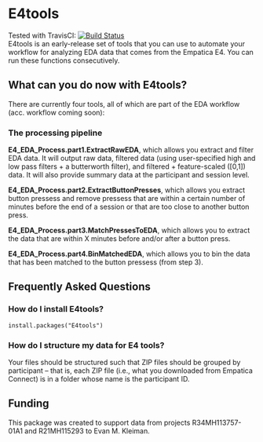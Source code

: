 
<!-- README.md is generated from README.Rmd. Please edit that file -->

# E4tools

Tested with TravisCI: [![Build
Status](https://travis-ci.org/ekleiman1/E4tools.svg?branch=master)](https://travis-ci.org/ekleiman1/E4tools)  
E4tools is an early-release set of tools that you can use to automate
your workflow for analyzing EDA data that comes from the Empatica E4.
You can run these functions consecutively.

## What can you do now with E4tools?

There are currently four tools, all of which are part of the EDA
workflow (acc. workflow coming soon):

### The processing pipeline

**E4\_EDA\_Process.part1.ExtractRawEDA**, which allows you extract and
filter EDA data. It will output raw data, filtered data (using
user-specified high and low pass filters + a butterworth filter), and
filtered + feature-scaled (\[0,1\]) data. It will also provide summary
data at the participant and session level.

**E4\_EDA\_Process.part2.ExtractButtonPresses**, which allows you
extract button pressess and remove pressess that are within a certain
number of minutes before the end of a session or that are too close to
another button press.

**E4\_EDA\_Process.part3.MatchPressesToEDA**, which allows you to
extract the data that are within X minutes before and/or after a button
press.

**E4\_EDA\_Process.part4.BinMatchedEDA**, which allows you to bin the
data that has been matched to the button pressess (from step 3).

## Frequently Asked Questions

### How do I install E4tools?

`install.packages("E4tools")`

### How do I structure my data for E4 tools?

Your files should be structured such that ZIP files should be grouped by
participant – that is, each ZIP file (i.e., what you downloaded from
Empatica Connect) is in a folder whose name is the participant ID.

## Funding

This package was created to support data from projects R34MH113757-01A1
and R21MH115293 to Evan M. Kleiman.
